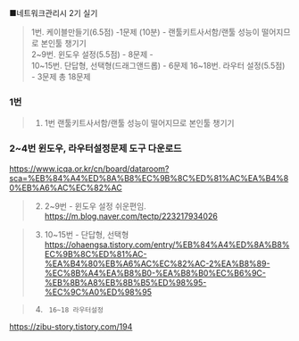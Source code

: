 ■네트워크관리시 2기 실기


> 1번. 케이블만들기(6.5점) -1문제    (10분)  -   랜툴키트사서함/랜툴 성능이 떨어지므로 본인툴 챙기기  
> 2~9번. 윈도우 설정(5.5점) - 8문제  -   
> 10~15번. 단답형, 선택형(드래그앤드롭) - 6문제
> 16~18번. 라우터 설정(5.5점) - 3문제
총 18문제


### 1번
> 1.  1번
랜툴키트사서함/랜툴 성능이 떨어지므로 본인툴 챙기기  


### 2~4번   윈도우, 라우터설정문제  도구 다운로드
https://www.icqa.or.kr/cn/board/dataroom?sca=%EB%84%A4%ED%8A%B8%EC%9B%8C%ED%81%AC%EA%B4%80%EB%A6%AC%EC%82%AC

> 2.   2~9번 - 윈도우 설정 쉬운편임. 
https://m.blog.naver.com/tectp/223217934026



> 3.   10~15번 - 단답형, 선택형 
https://ohaengsa.tistory.com/entry/%EB%84%A4%ED%8A%B8%EC%9B%8C%ED%81%AC-%EA%B4%80%EB%A6%AC%EC%82%AC-2%EA%B8%89-%EC%8B%A4%EA%B8%B0-%EA%B8%B0%EC%B6%9C-%EB%8B%A8%EB%8B%B5%ED%98%95-%EC%9C%A0%ED%98%95


>4.      16~18 라우터설정
https://zibu-story.tistory.com/194